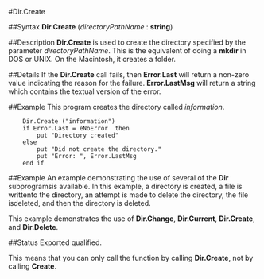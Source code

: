 
#Dir.Create

##Syntax
**Dir.Create** (_directoryPathName_ : **string**)


##Description
**Dir.Create** is used to create the directory specified by the parameter _directoryPathName_. This is the equivalent of doing a **mkdir** in DOS or UNIX. On the Macintosh, it creates a folder.


##Details
If the **Dir.Create** call fails, then **Error.Last** will return a non-zero value indicating the reason for the failure. **Error.LastMsg** will return a string which contains the textual version of the error.


##Example
This program creates the directory called _information_.

        Dir.Create ("information")
        if Error.Last = eNoError  then
            put "Directory created"
        else
            put "Did not create the directory."
            put "Error: ", Error.LastMsg
        end if
##Example
An example demonstrating the use of several of the **Dir** subprogramsis available. In this example, a directory is created, a file is writtento the directory, an attempt is made to delete the directory, the file isdeleted, and then the directory is deleted.

This example demonstrates the use of **Dir.Change**, **Dir.Current**, **Dir.Create**, and **Dir.Delete**.




##Status
Exported qualified.

This means that you can only call the function by calling **Dir.Create**, not by calling **Create**.

